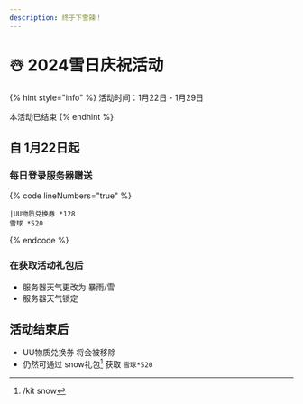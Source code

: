 ```yaml
---
description: 终于下雪辣！
---
```


# ☃️ 2024雪日庆祝活动

{% hint style="info" %}
活动时间：1月22日 - 1月29日

本活动已结束
{% endhint %}

## 自 1月22日起

### 每日登录服务器赠送

{% code lineNumbers="true" %}
```
|UU物质兑换券 *128
雪球 *520
```
{% endcode %}

### 在获取活动礼包后

* 服务器天气更改为 暴雨/雪
* 服务器天气锁定

## 活动结束后

* UU物质兑换券 将会被移除
* 仍然可通过 snow礼包[^1] 获取 `雪球*520`

[^1]: /kit snow
